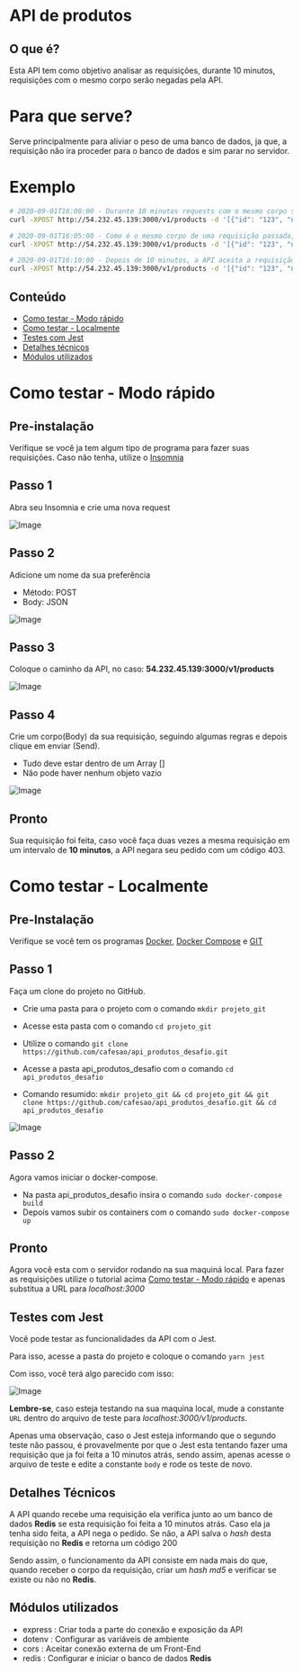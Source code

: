 # API de produtos

## O que é?

Esta API tem como objetivo analisar as requisições, durante 10 minutos, requisições com o mesmo corpo serão negadas pela API.

# Para que serve?

Serve principalmente para aliviar o peso de uma banco de dados, ja que, a requisição não ira proceder para o banco de dados e sim parar no servidor.

# Exemplo

```bash
# 2020-09-01T16:00:00 - Durante 10 minutos requests com o mesmo corpo serão negadas
curl -XPOST http://54.232.45.139:3000/v1/products -d '[{"id": "123", "name": "mesa"}]' #=> 200 OK

# 2020-09-01T16:05:00 - Como é o mesmo corpo de uma requisição passada, a API ira negar.
curl -XPOST http://54.232.45.139:3000/v1/products -d '[{"id": "123", "name": "mesa"}]' #=> 403 Forbidden

# 2020-09-01T16:10:00 - Depois de 10 minutos, a API aceita a requisição.
curl -XPOST http://54.232.45.139:3000/v1/products -d '[{"id": "123", "name": "mesa"}]' #=> 200 OK
```

## Conteúdo

- [Como testar - Modo rápido](#testar_rapido)
- [Como testar - Localmente](#testar_localmente)
- [Testes com Jest](#teste_jest)
- [Detalhes técnicos](#detalhes)
- [Módulos utilizados](#modulos)

# Como testar - Modo rápido

<a name="testar_rapido"/>

## Pre-instalação

Verifique se você ja tem algum tipo de programa para fazer suas requisições.
Caso não tenha, utilize o [Insomnia](https://insomnia.rest/download/core/)

## Passo 1

Abra seu Insomnia e crie uma nova request

![Image](https://i.ibb.co/Gc5LGw4/Parte-1.jpg)

## Passo 2

Adicione um nome da sua preferência

- Método: POST
- Body: JSON

![Image](https://i.ibb.co/RBH7fq0/Parte-2.jpg)

## Passo 3

Coloque o caminho da API, no caso: **54.232.45.139:3000/v1/products**

![Image](https://i.ibb.co/yV8PwNL/Parte-3.jpg)

## Passo 4

Crie um corpo(Body) da sua requisição, seguindo algumas regras e depois clique em enviar (Send).

- Tudo deve estar dentro de um Array []
- Não pode haver nenhum objeto vazio

![Image](https://i.ibb.co/xh3QCZy/Parte-4.jpg)

## Pronto

Sua requisição foi feita, caso você faça duas vezes a mesma requisição em um intervalo de **10 minutos**, a
API negara seu pedido com um código 403.

# Como testar - Localmente

<a name="testar_localmente"/>

## Pre-Instalação

Verifique se você tem os programas [Docker](https://docs.docker.com/get-docker/), [Docker Compose](https://docs.docker.com/compose/install/) e [GIT](https://git-scm.com/downloads)

## Passo 1

Faça um clone do projeto no GitHub.

- Crie uma pasta para o projeto com o comando `mkdir projeto_git`
- Acesse esta pasta com o comando `cd projeto_git`
- Utilize o comando `git clone https://github.com/cafesao/api_produtos_desafio.git`
- Acesse a pasta api_produtos_desafio com o comando `cd api_produtos_desafio`

- Comando resumido: `mkdir projeto_git && cd projeto_git && git clone https://github.com/cafesao/api_produtos_desafio.git && cd api_produtos_desafio`

![Image](https://i.ibb.co/FnGTf92/Passo-1.jpg)

## Passo 2

Agora vamos iniciar o docker-compose.

- Na pasta api_produtos_desafio insira o comando `sudo docker-compose build`
- Depois vamos subir os containers com o comando `sudo docker-compose up`

## Pronto

Agora você esta com o servidor rodando na sua maquiná local.
Para fazer as requisições utilize o tutorial acima [Como testar - Modo rápido](#testar_rapido) e apenas substitua a URL para _localhost:3000_

## Testes com Jest

<a name="teste_jest"/>

Você pode testar as funcionalidades da API com o Jest.

Para isso, acesse a pasta do projeto e coloque o comando `yarn jest`

Com isso, você terá algo parecido com isso:

![Image](https://i.ibb.co/N3VqThF/testes.jpg)

**Lembre-se**, caso esteja testando na sua maquina local, mude a constante `URL` dentro do arquivo de teste para *localhost:3000/v1/products*.

Apenas uma observação, caso o Jest esteja informando que o segundo teste não passou, é provavelmente por que o Jest esta tentando fazer uma requisição que ja foi feita a 10 minutos atrás, sendo assim, apenas acesse o arquivo de teste e edite a constante `body` e rode os teste de novo.

## Detalhes Técnicos

<a name="detalhes"/>

A API quando recebe uma requisição ela verifica junto ao um banco de dados **Redis** se esta requisição foi feita a 10 minutos atrás.
Caso ela ja tenha sido feita, a API nega o pedido.
Se não, a API salva o _hash_ desta requisição no **Redis** e retorna um código 200

Sendo assim, o funcionamento da API consiste em nada mais do que, quando receber o corpo da requisição, criar um _hash md5_ e verificar se existe ou não no **Redis**.

## Módulos utilizados

<a name="modulos"/>

- express : Criar toda a parte do conexão e exposição da API
- dotenv : Configurar as variáveis de ambiente
- cors : Aceitar conexão externa de um Front-End
- redis : Configurar e iniciar o banco de dados **Redis**
